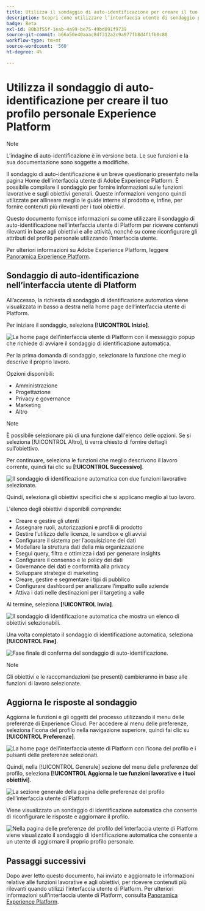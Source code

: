 ```yaml
---
title: Utilizza il sondaggio di auto-identificazione per creare il tuo profilo personale Experience Platform
description: Scopri come utilizzare l’interfaccia utente di sondaggio per l’auto-identificazione per ricevere contenuti rilevanti in base alle funzioni lavorative e agli obiettivi correlati.
badge: Beta
exl-id: 80b3f55f-1eab-4a99-be75-49bd091f9739
source-git-commit: b66a50e40aaac8df312a2c9a977fb8d4f1fb0c80
workflow-type: tm+mt
source-wordcount: '560'
ht-degree: 4%

---
```


# Utilizza il sondaggio di auto-identificazione per creare il tuo profilo personale Experience Platform

>[!NOTE]
>
>L’indagine di auto-identificazione è in versione beta. Le sue funzioni e la sua documentazione sono soggette a modifiche.

Il sondaggio di auto-identificazione è un breve questionario presentato nella pagina Home dell’interfaccia utente di Adobe Experience Platform. È possibile compilare il sondaggio per fornire informazioni sulle funzioni lavorative e sugli obiettivi generali. Queste informazioni vengono quindi utilizzate per allineare meglio le guide interne al prodotto e, infine, per fornire contenuti più rilevanti per i tuoi obiettivi.

Questo documento fornisce informazioni su come utilizzare il sondaggio di auto-identificazione nell’interfaccia utente di Platform per ricevere contenuti rilevanti in base agli obiettivi e alle attività, nonché su come riconfigurare gli attributi del profilo personale utilizzando l’interfaccia utente.

Per ulteriori informazioni su Adobe Experience Platform, leggere [Panoramica Experience Platform](home.md).

## Sondaggio di auto-identificazione nell’interfaccia utente di Platform

All’accesso, la richiesta di sondaggio di identificazione automatica viene visualizzata in basso a destra nella home page dell’interfaccia utente di Platform.

Per iniziare il sondaggio, seleziona **[!UICONTROL Inizio]**.

![La home page dell’interfaccia utente di Platform con il messaggio popup che richiede di avviare il sondaggio di identificazione automatica.](./images/survey/survey-prompt.png)

Per la prima domanda di sondaggio, selezionare la funzione che meglio descrive il proprio lavoro.

Opzioni disponibili:

* Amministrazione
* Progettazione
* Privacy e governance
* Marketing
* Altro

>[!NOTE]
>
>È possibile selezionare più di una funzione dall&#39;elenco delle opzioni. Se si seleziona [!UICONTROL Altro], ti verrà chiesto di fornire dettagli sull’obiettivo.

Per continuare, seleziona le funzioni che meglio descrivono il lavoro corrente, quindi fai clic su **[!UICONTROL Successivo]**.

![Il sondaggio di identificazione automatica con due funzioni lavorative selezionate.](./images/survey/select-functions.png)

Quindi, seleziona gli obiettivi specifici che si applicano meglio al tuo lavoro.

L&#39;elenco degli obiettivi disponibili comprende:

* Creare e gestire gli utenti
* Assegnare ruoli, autorizzazioni e profili di prodotto
* Gestire l’utilizzo delle licenze, le sandbox e gli avvisi
* Configurare il sistema per l’acquisizione dei dati
* Modellare la struttura dati della mia organizzazione
* Esegui query, filtra e ottimizza i dati per generare insights
* Configurare il consenso e le policy dei dati
* Governance dei dati e conformità alla privacy
* Sviluppare strategie di marketing
* Creare, gestire e segmentare i tipi di pubblico
* Configurare dashboard per analizzare l’impatto sulle aziende
* Attiva i dati nelle destinazioni per il targeting a valle

Al termine, seleziona **[!UICONTROL Invia]**.

![Il sondaggio di identificazione automatica che mostra un elenco di obiettivi selezionabili.](./images/survey/select-objectives.png)

Una volta completato il sondaggio di identificazione automatica, seleziona **[!UICONTROL Fine]**.

![Fase finale di conferma del sondaggio di auto-identificazione.](./images/survey/survey-complete.png)

>[!NOTE]
>
>Gli obiettivi e le raccomandazioni (se presenti) cambieranno in base alle funzioni di lavoro selezionate.

## Aggiorna le risposte al sondaggio

Aggiorna le funzioni e gli oggetti del processo utilizzando il menu delle preferenze di Experience Cloud. Per accedere al menu delle preferenze, seleziona l’icona del profilo nella navigazione superiore, quindi fai clic su **[!UICONTROL Preferenze]**.

![La home page dell’interfaccia utente di Platform con l’icona del profilo e i pulsanti delle preferenze selezionati.](./images/survey/preferences.png)

Quindi, nella [!UICONTROL Generale] sezione del menu delle preferenze del profilo, seleziona **[!UICONTROL Aggiorna le tue funzioni lavorative e i tuoi obiettivi]**.

![La sezione generale della pagina delle preferenze del profilo dell’interfaccia utente di Platform](./images/survey/update.png)

Viene visualizzato un sondaggio di identificazione automatica che consente di riconfigurare le risposte e aggiornare il profilo.

![Nella pagina delle preferenze del profilo dell’interfaccia utente di Platform viene visualizzato il sondaggio di identificazione automatica che consente a un utente di aggiornare il proprio profilo personale.](./images/survey/new-survey.png)

## Passaggi successivi

Dopo aver letto questo documento, hai inviato e aggiornato le informazioni relative alle funzioni lavorative e agli obiettivi, per ricevere contenuti più rilevanti quando utilizzi l’interfaccia utente di Platform. Per ulteriori informazioni sull’interfaccia utente di Platform, consulta [Panoramica Experience Platform](home.md).

